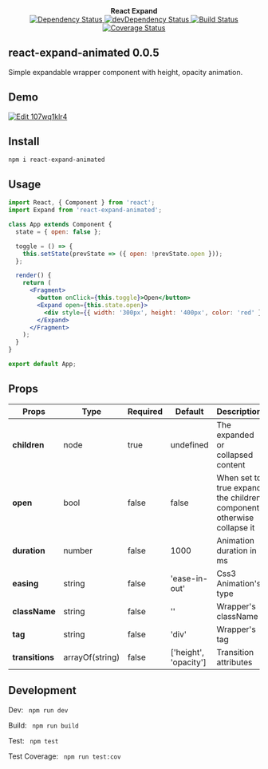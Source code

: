 <div align="center"><strong>React Expand</strong></div>

<div align="center">
  <a href="https://david-dm.org/sonybinhle/react-expand-animated">
    <img src="https://david-dm.org/sonybinhle/react-expand-animated.svg" alt="Dependency Status" />
  </a>

  <a href="https://david-dm.org/sonybinhle/react-expand-animated#info=devDependencies">
    <img src="https://david-dm.org/sonybinhle/react-expand-animated/dev-status.svg" alt="devDependency Status" />
  </a>

  <a href="https://travis-ci.org/sonybinhle/react-expand-animated">
    <img src="https://travis-ci.org/sonybinhle/react-expand-animated.svg" alt="Build Status" />
  </a>
  
  <a href='https://coveralls.io/github/sonybinhle/react-expand-animated?branch=master'>
    <img src='https://coveralls.io/repos/github/sonybinhle/react-expand-animated/badge.svg?branch=master' alt='Coverage Status' />
   </a>

</div>

## react-expand-animated 0.0.5

Simple expandable wrapper component with height, opacity animation. 

## Demo

<a href="https://codesandbox.io/s/107wq1klr4">
  <img alt="Edit 107wq1klr4" src="https://codesandbox.io/static/img/play-codesandbox.svg">
</a>

## Install

`npm i react-expand-animated`

## Usage

```jsx harmony
import React, { Component } from 'react';
import Expand from 'react-expand-animated';

class App extends Component {
  state = { open: false };

  toggle = () => {
    this.setState(prevState => ({ open: !prevState.open }));
  };

  render() {
    return (
      <Fragment>
        <button onClick={this.toggle}>Open</button>
        <Expand open={this.state.open}>
          <div style={{ width: '300px', height: '400px', color: 'red' }}>Hello</div>
        </Expand>
      </Fragment>
    );
  }
}

export default App;
```
## Props
| Props  | Type | Required | Default | Description |
| ------------- | ------------- |  ------------- |  ------------- |  ------------- |
| **children**  | node  | true | undefined | The expanded or collapsed content |
| **open**  | bool | false | false | When set to true expand the children component otherwise collapse it |
| **duration**  | number | false | 1000 | Animation duration in ms |
| **easing**  | string | false | 'ease-in-out' | Css3 Animation's type |
| **className**  | string | false | '' | Wrapper's className |
| **tag**  | string | false | 'div' | Wrapper's tag |
| **transitions**  | arrayOf(string) | false | ['height', 'opacity'] | Transition attributes |
## Development

Dev: ```  npm run dev  ```

Build: ```  npm run build  ```

Test: ```  npm test  ```

Test Coverage: ```  npm run test:cov  ```

